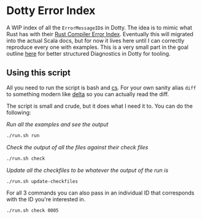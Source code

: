 # Dotty Error Index

A WIP index of all the `ErrorMessageID`s in Dotty. The idea is to mimic what
Rust has with their [Rust Compiler Error
Index](https://doc.rust-lang.org/error-index.html). Eventually this will
migrated into the actual Scala docs, but for now it lives here until I can
correctly reproduce every one with examples. This is a very small part in the
goal outline
[here](https://contributors.scala-lang.org/t/revisiting-dotty-diagnostics-for-tooling/5649/4)
for better structured Diagnostics in Dotty for tooling.

## Using this script

All you need to run the script is bash and
[cs](https://get-coursier.io/docs/cli-installation). For your own sanity alias
`diff` to something modern like [delta](https://github.com/dandavison/delta) so
you can actually read the diff.

The script is small and crude, but it does what I need it to. You can do the
following:

_Run all the examples and see the output_
```bash
./run.sh run
```

_Check the output of all the files against their check files_
```bash
./run.sh check
```

_Update all the checkfiles to be whatever the output of the run is_ 
```bash
./run.sh update-checkfiles
```

For all 3 commands you can also pass in an individual ID that corresponds with
the ID you're interested in.

```bash
./run.sh check 0005
```

